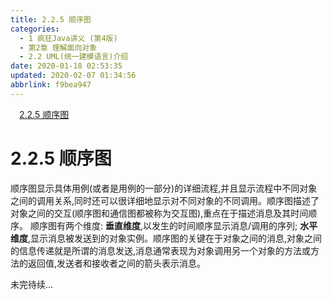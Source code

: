 ```yaml
---
title: 2.2.5 顺序图
categories: 
  - 1 疯狂Java讲义 (第4版)
  - 第2章 理解面向对象
  - 2.2 UML(统一建模语言)介绍
date: 2020-01-18 02:53:35
updated: 2020-02-07 01:34:56
abbrlink: f9bea947
---
```

<div id='my_toc'><a href="/JavaReadingNotes/f9bea947/#2-2-5-顺序图" class="header_1">2.2.5 顺序图</a>&nbsp;<br></div>
<style>.header_1{margin-left: 1em;}.header_2{margin-left: 2em;}.header_3{margin-left: 3em;}.header_4{margin-left: 4em;}.header_5{margin-left: 5em;}.header_6{margin-left: 6em;}</style>
<!--more-->
<script>if (navigator.platform.search('arm')==-1){document.getElementById('my_toc').style.display = 'none';}var e,p = document.getElementsByTagName('p');while (p.length>0) {e = p[0];e.parentElement.removeChild(e);}</script>

<!--end-->
# 2.2.5 顺序图
顺序图显示具体用例(或者是用例的一部分)的详细流程,并且显示流程中不同对象之间的调用关系,同时还可以很详细地显示对不同对象的不同调用。顺序图描述了对象之间的交互(顺序图和通信图都被称为交互图),重点在于描述消息及其时间顺序。
顺序图有两个维度:
**垂直维度**,以发生的时间顺序显示消息/调用的序列;
**水平维度**,显示消息被发送到的对象实例。顺序图的关键在于对象之间的消息,对象之间的信息传递就是所谓的消息发送,消息通常表现为对象调用另一个对象的方法或方法的返回值,发送者和接收者之间的箭头表示消息。

未完待续...
